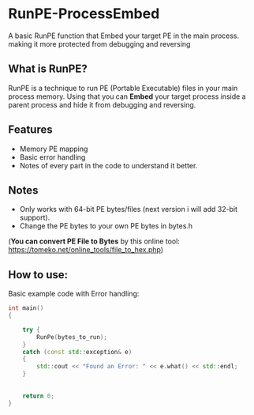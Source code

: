 # RunPE-ProcessEmbed
A basic RunPE function that Embed your target PE in the main process. making it more protected from debugging and reversing

## What is RunPE?
RunPE is a technique to run PE (Portable Executable) files in your main process memory.
Using that you can **Embed** your target process inside a parent process and hide it from debugging and reversing.


## Features
- Memory PE mapping
- Basic error handling
- Notes of every part in the code to understand it better.

## Notes
- Only works with 64-bit PE bytes/files (next version i will add 32-bit support).
- Change the PE bytes to your own PE bytes in bytes.h 

(**You can convert PE File to Bytes** by this online tool: https://tomeko.net/online_tools/file_to_hex.php)

## How to use:
Basic example code with Error handling:
```cpp
int main()
{

	try {
		RunPe(bytes_to_run);
	}
	catch (const std::exception& e)
	{
		std::cout << "Found an Error: " << e.what() << std::endl;
	}
	
	
	return 0;
}
```
